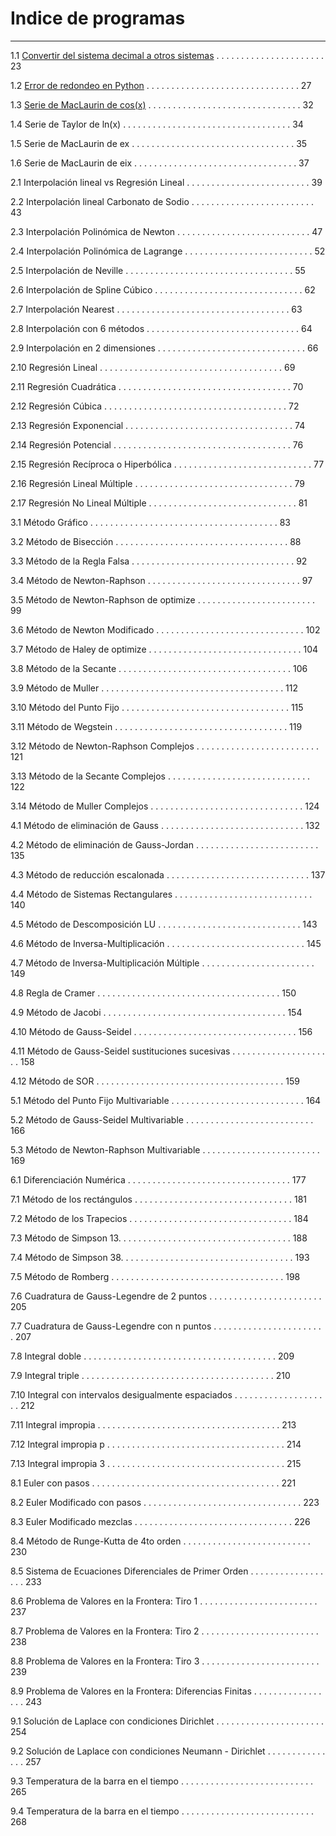 # Indice de programas
---
1.1 [Convertir del sistema decimal a otros sistemas](https://github.com/jcjimenezb123/MNPython-Libro/blob/main/decimal2otros.py) . . . . . . . . . . . . . . . . . . . . . . 23

1.2 [Error de redondeo en Python](https://github.com/jcjimenezb123/MNPython-Libro/blob/main/erroredondeo.py) . . . . . . . . . . . . . . . . . . . . . . . . . . . . . . . 27

1.3 [Serie de MacLaurin de cos(x)](https://github.com/jcjimenezb123/MNPython-Libro/blob/main/taylor_cos.py) . . . . . . . . . . . . . . . . . . . . . . . . . . . . . . . 32

1.4 Serie de Taylor de ln(x) . . . . . . . . . . . . . . . . . . . . . . . . . . . . . . . . . . 34

1.5 Serie de MacLaurin de ex . . . . . . . . . . . . . . . . . . . . . . . . . . . . . . . . . 35

1.6 Serie de MacLaurin de eix . . . . . . . . . . . . . . . . . . . . . . . . . . . . . . . . . 37

2.1 Interpolación lineal vs Regresión Lineal . . . . . . . . . . . . . . . . . . . . . . . . . 39

2.2 Interpolación lineal Carbonato de Sodio . . . . . . . . . . . . . . . . . . . . . . . . . 43

2.3 Interpolación Polinómica de Newton . . . . . . . . . . . . . . . . . . . . . . . . . . . 47

2.4 Interpolación Polinómica de Lagrange . . . . . . . . . . . . . . . . . . . . . . . . . . 52

2.5 Interpolación de Neville . . . . . . . . . . . . . . . . . . . . . . . . . . . . . . . . . . 55

2.6 Interpolación de Spline Cúbico . . . . . . . . . . . . . . . . . . . . . . . . . . . . . . 62

2.7 Interpolación Nearest . . . . . . . . . . . . . . . . . . . . . . . . . . . . . . . . . . . 63

2.8 Interpolación con 6 métodos . . . . . . . . . . . . . . . . . . . . . . . . . . . . . . . 64

2.9 Interpolación en 2 dimensiones . . . . . . . . . . . . . . . . . . . . . . . . . . . . . . 66

2.10 Regresión Lineal . . . . . . . . . . . . . . . . . . . . . . . . . . . . . . . . . . . . . 69

2.11 Regresión Cuadrática . . . . . . . . . . . . . . . . . . . . . . . . . . . . . . . . . . . 70

2.12 Regresión Cúbica . . . . . . . . . . . . . . . . . . . . . . . . . . . . . . . . . . . . . 72

2.13 Regresión Exponencial . . . . . . . . . . . . . . . . . . . . . . . . . . . . . . . . . . 74

2.14 Regresión Potencial . . . . . . . . . . . . . . . . . . . . . . . . . . . . . . . . . . . . 76

2.15 Regresión Recíproca o Hiperbólica . . . . . . . . . . . . . . . . . . . . . . . . . . . . 77

2.16 Regresión Lineal Múltiple . . . . . . . . . . . . . . . . . . . . . . . . . . . . . . . . 79

2.17 Regresión No Lineal Múltiple . . . . . . . . . . . . . . . . . . . . . . . . . . . . . . 81

3.1 Método Gráfico . . . . . . . . . . . . . . . . . . . . . . . . . . . . . . . . . . . . . . 83

3.2 Método de Bisección . . . . . . . . . . . . . . . . . . . . . . . . . . . . . . . . . . . 88

3.3 Método de la Regla Falsa . . . . . . . . . . . . . . . . . . . . . . . . . . . . . . . . . 92

3.4 Método de Newton-Raphson . . . . . . . . . . . . . . . . . . . . . . . . . . . . . . . 97

3.5 Método de Newton-Raphson de optimize . . . . . . . . . . . . . . . . . . . . . . . . 99

3.6 Método de Newton Modificado . . . . . . . . . . . . . . . . . . . . . . . . . . . . . . 102

3.7 Método de Haley de optimize . . . . . . . . . . . . . . . . . . . . . . . . . . . . . . . 104

3.8 Método de la Secante . . . . . . . . . . . . . . . . . . . . . . . . . . . . . . . . . . . 106

3.9 Método de Muller . . . . . . . . . . . . . . . . . . . . . . . . . . . . . . . . . . . . . 112

3.10 Método del Punto Fijo . . . . . . . . . . . . . . . . . . . . . . . . . . . . . . . . . . 115

3.11 Método de Wegstein . . . . . . . . . . . . . . . . . . . . . . . . . . . . . . . . . . . 119

3.12 Método de Newton-Raphson Complejos . . . . . . . . . . . . . . . . . . . . . . . . . 121

3.13 Método de la Secante Complejos . . . . . . . . . . . . . . . . . . . . . . . . . . . . . 122

3.14 Método de Muller Complejos . . . . . . . . . . . . . . . . . . . . . . . . . . . . . . . 124

4.1 Método de eliminación de Gauss . . . . . . . . . . . . . . . . . . . . . . . . . . . . . 132

4.2 Método de eliminación de Gauss-Jordan . . . . . . . . . . . . . . . . . . . . . . . . . 135

4.3 Método de reducción escalonada . . . . . . . . . . . . . . . . . . . . . . . . . . . . . 137

4.4 Método de Sistemas Rectangulares . . . . . . . . . . . . . . . . . . . . . . . . . . . . 140

4.5 Método de Descomposición LU . . . . . . . . . . . . . . . . . . . . . . . . . . . . . 143

4.6 Método de Inversa-Multiplicación . . . . . . . . . . . . . . . . . . . . . . . . . . . . 145

4.7 Método de Inversa-Multiplicación Múltiple . . . . . . . . . . . . . . . . . . . . . . . 149

4.8 Regla de Cramer . . . . . . . . . . . . . . . . . . . . . . . . . . . . . . . . . . . . . 150

4.9 Método de Jacobi . . . . . . . . . . . . . . . . . . . . . . . . . . . . . . . . . . . . . 154

4.10 Método de Gauss-Seidel . . . . . . . . . . . . . . . . . . . . . . . . . . . . . . . . . 156

4.11 Método de Gauss-Seidel sustituciones sucesivas . . . . . . . . . . . . . . . . . . . . . 158

4.12 Método de SOR . . . . . . . . . . . . . . . . . . . . . . . . . . . . . . . . . . . . . . 159

5.1 Método del Punto Fijo Multivariable . . . . . . . . . . . . . . . . . . . . . . . . . . . 164

5.2 Método de Gauss-Seidel Multivariable . . . . . . . . . . . . . . . . . . . . . . . . . . 166

5.3 Método de Newton-Raphson Multivariable . . . . . . . . . . . . . . . . . . . . . . . . 169

6.1 Diferenciación Numérica . . . . . . . . . . . . . . . . . . . . . . . . . . . . . . . . . 177

7.1 Método de los rectángulos . . . . . . . . . . . . . . . . . . . . . . . . . . . . . . . . 181

7.2 Método de los Trapecios . . . . . . . . . . . . . . . . . . . . . . . . . . . . . . . . . 184

7.3 Método de Simpson 13. . . . . . . . . . . . . . . . . . . . . . . . . . . . . . . . . . . 188

7.4 Método de Simpson 38. . . . . . . . . . . . . . . . . . . . . . . . . . . . . . . . . . . 193

7.5 Método de Romberg . . . . . . . . . . . . . . . . . . . . . . . . . . . . . . . . . . . 198

7.6 Cuadratura de Gauss-Legendre de 2 puntos . . . . . . . . . . . . . . . . . . . . . . . 205

7.7 Cuadratura de Gauss-Legendre con n puntos . . . . . . . . . . . . . . . . . . . . . . . 207

7.8 Integral doble . . . . . . . . . . . . . . . . . . . . . . . . . . . . . . . . . . . . . . . 209

7.9 Integral triple . . . . . . . . . . . . . . . . . . . . . . . . . . . . . . . . . . . . . . . 210

7.10 Integral con intervalos desigualmente espaciados . . . . . . . . . . . . . . . . . . . . 212

7.11 Integral impropia . . . . . . . . . . . . . . . . . . . . . . . . . . . . . . . . . . . . . 213

7.12 Integral impropia p . . . . . . . . . . . . . . . . . . . . . . . . . . . . . . . . . . . . 214

7.13 Integral impropia 3 . . . . . . . . . . . . . . . . . . . . . . . . . . . . . . . . . . . . 215

8.1 Euler con pasos . . . . . . . . . . . . . . . . . . . . . . . . . . . . . . . . . . . . . . 221

8.2 Euler Modificado con pasos . . . . . . . . . . . . . . . . . . . . . . . . . . . . . . . . 223

8.3 Euler Modificado mezclas . . . . . . . . . . . . . . . . . . . . . . . . . . . . . . . . 226

8.4 Método de Runge-Kutta de 4to orden . . . . . . . . . . . . . . . . . . . . . . . . . . 230

8.5 Sistema de Ecuaciones Diferenciales de Primer Orden . . . . . . . . . . . . . . . . . . 233

8.6 Problema de Valores en la Frontera: Tiro 1 . . . . . . . . . . . . . . . . . . . . . . . . 237

8.7 Problema de Valores en la Frontera: Tiro 2 . . . . . . . . . . . . . . . . . . . . . . . . 238

8.8 Problema de Valores en la Frontera: Tiro 3 . . . . . . . . . . . . . . . . . . . . . . . . 239

8.9 Problema de Valores en la Frontera: Diferencias Finitas . . . . . . . . . . . . . . . . . 243

9.1 Solución de Laplace con condiciones Dirichlet . . . . . . . . . . . . . . . . . . . . . . 254

9.2 Solución de Laplace con condiciones Neumann - Dirichlet . . . . . . . . . . . . . . . 257

9.3 Temperatura de la barra en el tiempo . . . . . . . . . . . . . . . . . . . . . . . . . . . 265

9.4 Temperatura de la barra en el tiempo . . . . . . . . . . . . . . . . . . . . . . . . . . . 268
